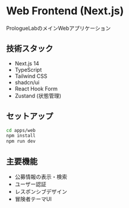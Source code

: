 # Web Frontend (Next.js)

PrologueLabのメインWebアプリケーション

## 技術スタック
- Next.js 14
- TypeScript
- Tailwind CSS
- shadcn/ui
- React Hook Form
- Zustand (状態管理)

## セットアップ
```bash
cd apps/web
npm install
npm run dev
```

## 主要機能
- 公募情報の表示・検索
- ユーザー認証
- レスポンシブデザイン
- 冒険者テーマUI
